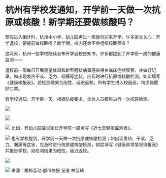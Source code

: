 # 杭州有学校发通知，开学前一天做一次抗原或核酸！新学期还要做核酸吗？

寒假进入倒计时，杭州中小学、幼儿园再过一周就将迎来开学。许多家长关心：开学返校，要提前做核酸吗？新学期，校内还会不会组织核酸筛查？

这两天，杭州一些学校陆续发布开学返校告知书，许多都提到了开学前一周的健康监测——

返校前一周每日开展测量体温和新型冠状病毒感染相关临床症状观察，并做好记录。如出现发热干咳、乏力、咽痛等症状，应及时进行抗原或核酸检测，如实填写《健康申报表》。若检测结果为阳性，延迟返校。所有学生进入校园前，均须佩戴好口罩。

有学校通知，开学第一天，根据防疫要求，全体人员都将进行一次抗原检测。

![](https://inews.gtimg.com/newsapp_bt/0/15635026503/1000)

![](https://inews.gtimg.com/newsapp_bt/0/15635026501/1000)

![](https://inews.gtimg.com/newsapp_bt/0/15635026507/1000)
比如，有幼儿园要求家长开学前一周填写《近七天健康监测表》。

![](https://inews.gtimg.com/newsapp_bt/0/15635026502/1000)
也有学校提到，开学前一天做一次抗原或核酸检测；如出现发热、干咳、乏力、咽痛等症状，应及时进行抗原或核酸检测，如实填写《健康异常情况填报表》并报告学校，如检测结果为阳性，延迟返校。

![](https://inews.gtimg.com/newsapp_bt/0/15635026505/1000)

![](https://inews.gtimg.com/newsapp_bt/0/15635026508/1000)
来源：橙柿互动·都市快报 记者 林佳琦

